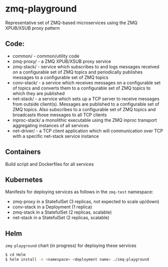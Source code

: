 # zmq-playground

Representative set of ZMQ-based microservices using the ZMQ XPUB/XSUB proxy pattern

## Code:
- common/ - common/utility code
- zmq-proxy/ - a ZMQ XPUB/XSUB proxy service
- zmq-stack/ - service which subscribes to and logs messages received on a configurable set of ZMQ topics and periodically publishes messages to a configurable set of ZMQ topics
- conv-stack/ - a service which receives messages on a configurable set of topics and converts them to a configurable set of ZMQ topics to which they are published
- net-stack/ - a service which sets up a TCP server to receive messages from outside client(s). Messages are published to a configurable set of ZMQ topics. Also subscribes to a configurable set of ZMQ topics and broadcasts those messages to all TCP clients
- inproc-stack/ a monolithic executable using the ZMQ inproc transport aggregating instances of all services
- net-driver/ - a TCP client application which will communication over TCP with a specific net-stack service instance

## Containers
Build script and Dockerfiles for all services

## Kubernetes
Manifests for deploying services as follows in the `zmq-test` namespace:
- zmq-proxy in a StatefulSet (3 replicas, not expected to scale up/down)
- conv-stack in a Deployment (1 replica)
- zmq-stack in a StatefulSet (2 replicas, scalable)
- net-stack in a StatefulSet (2 replicas, scalable)

## Helm
`zmq-playground` chart (in progress) for deploying these services

```bash
$ cd Helm
$ helm install -n <namespace> <deployment name> ./zmq-playground
```